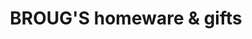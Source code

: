 ---
title: "BROUG'S homeware & gifts"
url: /hebden-bridge/brougs-homeware-und-gifts/
shop: Andenken
---